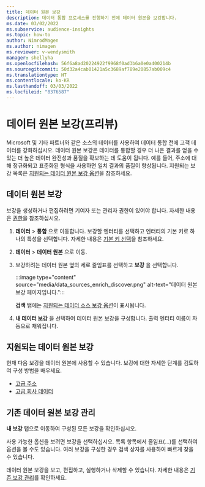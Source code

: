 ```yaml
---
title: 데이터 원본 보강
description: 데이터 통합 프로세스를 진행하기 전에 데이터 원본을 보강합니다.
ms.date: 03/02/2022
ms.subservice: audience-insights
ms.topic: how-to
author: NimrodMagen
ms.author: nimagen
ms.reviewer: v-wendysmith
manager: shellyha
ms.openlocfilehash: 56f6a8ad20224922f9968f0ad3b6a0e0a400214b
ms.sourcegitcommit: 50d32a4cab01421a5c3689af789e20857ab009c4
ms.translationtype: HT
ms.contentlocale: ko-KR
ms.lasthandoff: 03/03/2022
ms.locfileid: "8376587"
---
```

# <a name="enrichment-for-data-sources-preview"></a>데이터 원본 보강(프리뷰)

Microsoft 및 기타 파트너와 같은 소스의 데이터를 사용하여 데이터 통합 전에 고객 데이터를 강화하십시오. 데이터 원본 보강은 데이터를 통합할 경우 더 나은 결과를 얻을 수 있는 더 높은 데이터 완전성과 품질을 확보하는 데 도움이 됩니다. 예를 들어, 주소에 대해 정규화되고 표준화된 형식을 사용하면 일치 결과의 품질이 향상됩니다. 지원되는 보강 목록은 [지원되는 데이터 원본 보강 옵션](#supported-data-source-enrichments)을 참조하세요.

## <a name="enrich-a-data-source"></a>데이터 원본 보강

보강을 생성하거나 편집하려면 기여자 또는 관리자 권한이 있어야 합니다. 자세한 내용은 [권한](permissions.md)을 참조하십시오.  

1. **데이터** > **통합** 으로 이동합니다. 보강할 엔터티를 선택하고 엔터티의 기본 키로 하나의 특성을 선택합니다. 자세한 내용은 [기본 키 선택](map-entities.md#select-primary-key-and-semantic-type-for-attributes)을 참조하세요.

1. **데이터** > **데이터 원본** 으로 이동.
 
1. 보강하려는 데이터 원본 옆의 세로 줄임표를 선택하고 **보강** 을 선택합니다.

   :::image type="content" source="media/data_sources_enrich_discover.png" alt-text="데이터 원본 보강 페이지입니다.":::

   **검색** 탭에는 [지원되는 데이터 소스 보강 옵션](#supported-data-source-enrichments)이 표시됩니다.

1. **내 데이터 보강** 을 선택하여 데이터 원본 보강을 구성합니다. 출력 엔터티 이름이 자동으로 채워집니다.

## <a name="supported-data-source-enrichments"></a>지원되는 데이터 원본 보강

현재 다음 보강을 데이터 원본에 사용할 수 있습니다. 보강에 대한 자세한 단계를 검토하여 구성 방법을 배우세요.

- [고급 주소](enrichment-enhanced-addresses.md)
- [고급 회사 데이터](enrichment-enhanced-company-data.md)

## <a name="manage-existing-data-source-enrichments"></a>기존 데이터 원본 보강 관리

**내 보강** 탭으로 이동하여 구성된 모든 보강을 확인하십시오.

사용 가능한 옵션을 보려면 보강을 선택하십시오. 목록 항목에서 줄임표(...)를 선택하여 옵션을 볼 수도 있습니다. 여러 보강을 구성한 경우 검색 상자를 사용하여 빠르게 찾을 수 있습니다.

데이터 원본 보강을 보고, 편집하고, 실행하거나 삭제할 수 있습니다. 자세한 내용은 [기존 보강 관리](enrichment-hub.md)를 확인하세요.
